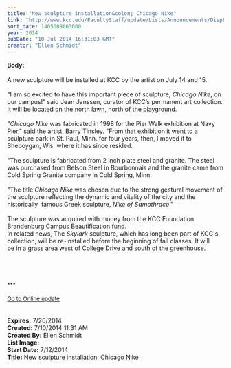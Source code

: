 ```yaml
---
title: "New sculpture installation&colon; Chicago Nike"
link: "http://www.kcc.edu/FacultyStaff/update/Lists/Announcements/DispForm.aspx?ID=1562"
sort_date: 1405009863000
year: 2014
pubDate: "10 Jul 2014 16:31:03 GMT"
creator: "Ellen Schmidt"
---
```


<div><b>Body:</b> <div class="ExternalClass07D9EA4A1C79454098B184A5FA10167F">
<div> </div>
<div>A new sculpture will be installed at KCC by the artist on July 14 and 15.</div>
<div> </div>
<div>&quot;I am so excited to have this important piece of sculpture, <em>Chicago Nike</em>, on our campus!&quot; said Jean Janssen, curator of KCC’s permanent art collection. It will be located on the north lawn, north of the playground.</div>
<div> </div>
<div>&quot;<em>Chicago Nike</em> was fabricated in 1998 for the Pier Walk exhibition at Navy Pier,&quot; said the artist, Barry Tinsley. &quot;From that exhibition it went to a sculpture park in St. Paul, Minn. for four years, then, I moved it to Sheboygan, Wis. where it has since resided.</div>
<div><br />&quot;The sculpture is fabricated from 2 inch plate steel and granite. The steel was purchased from Belson Steel in Bourbonnais and the granite came from Cold Spring Granite company in Cold Spring, Minn.</div>
<div><br />&quot;The title <em>Chicago Nike</em> was chosen due to the strong gestural movement of the sculpture reflecting the dynamic and vitality of the city and the historically  famous Greek sculpture, <em>Nike of Samothrace</em>.&quot;</div>
<div> </div>
<div>The sculpture was acquired with money from the KCC Foundation Brandenburg Campus Beautification fund.<br /></div>
<div>In related news, The<em> Skylark</em> sculpture, which has long been part of KCC's collection, will be re-installed before the beginning of fall classes. It will be in a grass area west of College Drive and south of the greenhouse.</div>
<div> </div>
<div> </div>
<div> </div>
<div> </div>
<div>
<div><font size="2">***</font></div>
<div><font size="2"></font> </div>
<div><font size="2"><a href="/FacultyStaff/update/Pages/dailyupdate.aspx">Go to Online update</a></font></div>
<div><font size="2"></font> </div>
<div><font size="2"></font> </div></div></div></div>
<div><b>Expires:</b> 7/26/2014</div>
<div><b>Created:</b> 7/10/2014 11:31 AM</div>
<div><b>Created By:</b> Ellen Schmidt</div>
<div><b>List Image:</b> <a href="http://www.kcc.edu/SiteCollectionImages/ChicagoNikeArt.jpg"></a></div>
<div><b>Start Date:</b> 7/12/2014</div>
<div><b>Title:</b> New sculpture installation: Chicago Nike</div>
